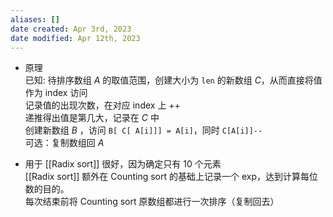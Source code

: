 ```yaml
---
aliases: []
date created: Apr 3rd, 2023
date modified: Apr 12th, 2023
---
```

- 原理  
已知: 待排序数组 _A_ 的取值范围，创建大小为 `len` 的新数组 _C_，从而直接将值作为 index 访问  
记录值的出现次数，在对应 index 上 ++  
递推得出值是第几大，记录在 _C_ 中  
创建新数组 _B_ ，访问 `B[ C[ A[i]]] = A[i]`，同时 `C[A[i]]--`  
可选：复制数组回 _A_

- 用于 [[Radix sort]] 很好，因为确定只有 10 个元素  
[[Radix sort]] 额外在 Counting sort 的基础上记录一个 exp，达到计算每位数的目的。  
每次结束前将 Counting sort 原数组都进行一次排序（复制回去）